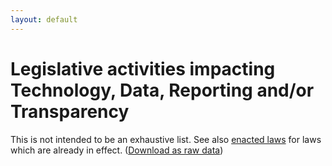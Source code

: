 ```yaml
---
layout: default
---
```


# Legislative activities impacting Technology, Data, Reporting and/or Transparency

This is not intended to be an exhaustive list. See also [enacted laws](../enacted-laws) for laws which are already in effect. ([Download as raw data](legislative-actions.csv))

<div id="actions-div"></div>
<script type="text/javascript" src="//code.jquery.com/jquery-2.1.3.min.js"></script>
<script type="text/javascript" src="//cdn.datatables.net/1.10.4/js/jquery.dataTables.min.js"></script>
<script type="text/javascript" src="../js/jquery-csv.0.71.js"></script>
<link rel="stylesheet" type="text/css" href="//cdn.datatables.net/1.10.4/css/jquery.dataTables.min.css">

<script type="text/javascript">

  $( document ).ready(function() {
    $.ajax("legislative-actions.csv", {
      success: function(returnedData, textStatus, jqXHR) {
        $.csv.toObjects(returnedData, {}, function(err, csvData) {
          $("#actions-div").html('<span id="actions-count"></span><table id="actions-table" cellpadding="0" cellspacing="0" border="0" class="display" width="100%"></table>');
          $("#actions-table").DataTable({
            // "ajax": webUrl,   // loading data this way doesn't work. Maybe a jquery version compatability issue?
            "data": csvData,
            "paging": false,
            "processing": true,  // only useful if DataTable's ajax handler is used
            "order": [[1, "asc"]],
            "columns": [
              {"title": "Relevance", "data":"relevance", "width":"5%"},
              {"title": "Identifier(s)", "render": function(data,type,full,meta){
                if (full.link) { return '<a href="' + full.link + '" target="_new">' + full.assemblyId + ' ' + full.senateId + ' ' + full.jointId + '</a>' }
                  else { return full.assemblyId + ' ' + full.senateId + ' ' + full.jointId}
              }, "width":"10%"},
              {"title": "Subject(s)", "data": "subjects", "width": "10%"},
              {"title": "Topic(s)", "data": "topics", "width": "15%"},
              {"title": "Title", "data": "title", "width": "25%"},
              {"title": "Notes", "data": "notes", "width": "40%"}
            ]
          });
          $("#actions-count").text('Total items: ' + $("#actions-table").DataTable().rows()[0].length);
        });
      },
      error: function(jqXHR, textStatus, errorThrown) {
        alert("unable to load CSV data file: " + errorThrown);
      }
    });
  });
  
</script>
